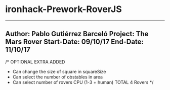 # ironhack-Prework-RoverJS
----------------------------------
Author: Pablo Gutiérrez Barceló
Project: The Mars Rover
Start-Date: 09/10/17
End-Date: 11/10/17 
----------------------------------
/* OPTIONAL EXTRA ADDED
- Can change the size of square in squareSize
- Can select the number of obstables in area
- Can select number of rovers CPU (1-3 + human) TOTAL 4 Rovers */
